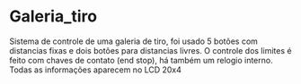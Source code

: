 # Galeria_tiro

Sistema de controle de uma galeria de tiro, foi usado 5 botões com distancias fixas e dois botões para distancias livres.
O controle dos limites é feito com chaves de contato (end stop), há também um relogio interno.
Todas as informações aparecem no LCD 20x4
